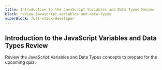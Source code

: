 ```yaml
---
title: Introduction to the JavaScript Variables and Data Types Review
block: review-javascript-variables-and-data-types
superBlock: full-stack-developer
---
```


## Introduction to the JavaScript Variables and Data Types Review

Review the JavaScript Variables and Data Types concepts to prepare for the upcoming quiz.
